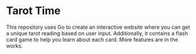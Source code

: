 # Tarot Time
This repository uses Go to create an interactive website where you can get a unique tarot reading based on user input. Additionally,
it contains a flash card game to help you learn about each card. More features are in the works.
